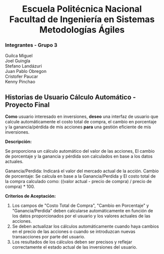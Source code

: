<h1 align="center">
    Escuela Politécnica Nacional<br>
    Facultad de Ingeniería en Sistemas<br>
    Metodologías Ágiles<br>
</h1>

### Integrantes - Grupo 3

Guilca Miguel  
Joel Guingla  
Stefano Landázuri  
Juan Pablo Obregon  
Cristofer Paucar  
Kenny Pinchao

## Historias de Usuario Cálculo Automático - Proyecto Final

**Como** usuario interesado en inversiones, **deseo** una interfaz de usuario que calcule automáticamente el costo total de compra, el cambio en porcentaje y la ganancia/pérdida de mis acciones **para** una gestión eficiente de mis inversiones.

**Descripción:**

Se proporciona un cálculo automático del valor de las acciones, El cambio de porcentaje y la ganancia y pérdida son calculados en base a los datos actuales.

Ganancia/Perdida: Indicará el valor del mercado actual de la acción.
Cambio de porcentaje: Se calcula en base a la Ganancia/Perdida y El costo total de la compra calculado como: ((valor actual - precio de compra) / precio de compra) * 100.

**Criterios de Aceptación:**

1. Los campos de "Costo Total de Compra", "Cambio en Porcentaje" y "Ganancia/Perdida" deben calcularse automáticamente en función de los datos proporcionados por el usuario y los valores actuales de las acciones.
2. Se deben actualizar los cálculos automáticamente cuando haya cambios en el precio de las acciones o cuando se introduzcan nuevas transacciones por parte del usuario.
3. Los resultados de los cálculos deben ser precisos y reflejar correctamente el estado actual de las inversiones del usuario.
